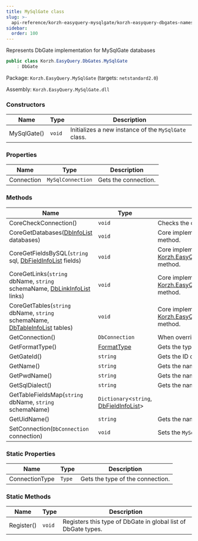 ```yaml
---
title: MySqlGate class
slug: >-
  api-reference/korzh-easyquery-mysqlgate/korzh-easyquery-dbgates-namespace/mysqlgate-class
sidebar:
  order: 100
---
```


Represents DbGate implementation for MySqlGate databases
```csharp
public class Korzh.EasyQuery.DbGates.MySqlGate
    : DbGate

```
Package: `Korzh.EasyQuery.MySqlGate` (targets: `netstandard2.0`)

Assembly: `Korzh.EasyQuery.MySqlGate.dll`

### Constructors

| Name | Type | Description | 
| --- | --- | --- | 
| MySqlGate() | `void` | Initializes a new instance of the `MySqlGate` class. | 


### Properties

| Name | Type | Description | 
| --- | --- | --- | 
| Connection | `MySqlConnection` | Gets the connection. | 


### Methods

| Name | Type | Description | 
| --- | --- | --- | 
| CoreCheckConnection() | `void` | Checks the connection.  <exception cref="T:Korzh.EasyQuery.Db.DbGateException">Connection is null</exception> | 
| CoreGetDatabases([DbInfoList](///easyquery/docs/api-reference/korzh-easyquery-db/korzh-easyquery-db-namespace/dbinfolist-class) databases) | `void` | Core implementation of [Korzh.EasyQuery.Db.DbGate.GetDatabases](///easyquery/docs/api-reference/korzh-easyquery-db/korzh-easyquery-db-namespace/dbgate-class) method. | 
| CoreGetFieldsBySQL(`string` sql, [DbFieldInfoList](///easyquery/docs/api-reference/korzh-easyquery-db/korzh-easyquery-db-namespace/dbfieldinfolist-class) fields) | `void` | Core implementation of [Korzh.EasyQuery.Db.DbGate.GetFieldsBySQL(System.String)](///easyquery/docs/api-reference/korzh-easyquery-db/korzh-easyquery-db-namespace/dbgate-class) method. | 
| CoreGetLinks(`string` dbName, `string` schemaName, [DbLinkInfoList](///easyquery/docs/api-reference/korzh-easyquery-db/korzh-easyquery-db-namespace/dblinkinfolist-class) links) | `void` | Core implementation of [Korzh.EasyQuery.Db.DbGate.GetLinks(System.String,System.String)](///easyquery/docs/api-reference/korzh-easyquery-db/korzh-easyquery-db-namespace/dbgate-class) method. | 
| CoreGetTables(`string` dbName, `string` schemaName, [DbTableInfoList](///easyquery/docs/api-reference/korzh-easyquery-db/korzh-easyquery-db-namespace/dbtableinfolist-class) tables) | `void` | Core implementation of [Korzh.EasyQuery.Db.DbGate.GetTables(System.String,System.String)](///easyquery/docs/api-reference/korzh-easyquery-db/korzh-easyquery-db-namespace/dbgate-class) method. | 
| GetConnection() | `DbConnection` | When overriden in derived class, returns the connection | 
| GetFormatType() | [FormatType](///easyquery/docs/api-reference/korzh-easyquery-db/korzh-easyquery-db-namespace/formattype-enum) | Gets the type of the format. | 
| GetGateId() | `string` | Gets the ID of [Korzh.EasyQuery.Db.DbGate](///easyquery/docs/api-reference/korzh-easyquery-db/korzh-easyquery-db-namespace/dbgate-class) type. | 
| GetName() | `string` | Gets the name of database gate. | 
| GetPwdName() | `string` | Gets the name of "password" attribute in connection string. | 
| GetSqlDialect() | `string` | Gets the name of default SQL dialect. | 
| GetTableFieldsMap(`string` dbName, `string` schemaName) | `Dictionary`&lt;`string`, [DbFieldInfoList](///easyquery/docs/api-reference/korzh-easyquery-db/korzh-easyquery-db-namespace/dbfieldinfolist-class)&gt; |  | 
| GetUidName() | `string` | Gets the name of User ID attribute in connection string | 
| SetConnection(`DbConnection` connection) | `void` | Sets the `MySql.Data.MySqlClient.MySqlConnection` | 


### Static Properties

| Name | Type | Description | 
| --- | --- | --- | 
| ConnectionType | `Type` | Gets the type of the connection. | 


### Static Methods

| Name | Type | Description | 
| --- | --- | --- | 
| Register() | `void` | Registers this type of DbGate in global list of DbGate types. |

